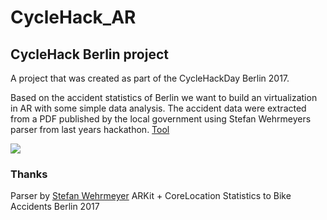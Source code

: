 # CycleHack_AR
## CycleHack Berlin project
A project that was created as part of the CycleHackDay Berlin 2017.

Based on the accident statistics of Berlin we want to build an virtualization in AR with some simple data analysis. The accident data were extracted from a PDF published by the local government using Stefan Wehrmeyers parser from last years hackathon. [Tool](https://github.com/stefanw/verkehrsunfallstatistik)

![](gif1.gif)

### Thanks 
Parser by [Stefan Wehrmeyer](https://github.com/stefanw/verkehrsunfallstatistik)
ARKit + CoreLocation [](https://github.com/ProjectDent/ARKit-CoreLocation)
Statistics to Bike Accidents Berlin 2017 [](https://www.google.de/url?sa=t&rct=j&q=&esrc=s&source=web&cd=2&ved=0ahUKEwjxvp2yvKzWAhUJPRoKHRfNAo8QFggvMAE&url=https%3A%2F%2Fwww.berlin.de%2Fpolizei%2F_assets%2Faufgaben%2Fanlagen-verkehrssicherheit%2Fradfahrer2016.pdf&usg=AFQjCNE-mfKoO9Qf1vKRtQFonXWZdHZYFA)



